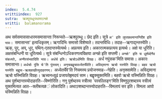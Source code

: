 ```yaml
---
index:  5.4.74
vrittiindex:  927
sutra:  ऋक्पूरब्धूःपथामाऽनक्षे
vritti:  balamanorama 
---
```


अथ सर्वसमाससाधारमसमासान्ता निरूप्यते--ऋक्पूरब्धूः। छेद इति। सूत्रे `अ' इति लुप्तप्रथमान्तनिर्देश इति भावः। `समासान्ता' इत्यधिकृतम्। ऋगादिभिः समासो विशेष्यते। तदन्तविधिः। तदाह--ऋगाद्यन्तस्येति। ऋक्, पुर्, अप्, धुर्, पथिन्-एतदन्तस्येत्यर्थः। अप्रत्यय इति। अकारात्मकप्रत्यय इत्यर्थः। अक्षे या धूरिति। अक्षसंबन्धिनी या धूरित्यर्थः। सूत्रे संबन्धिनोऽधिकरणत्वविक्षया अनक्षे इति सप्तमी। `अनक्षे' इति च धुर्शब्देनैव संबध्यते, अन्यैरसंभवादिति भावः। अर्धर्च इति। ऋचोऽर्धमिति विग्रहः। `अर्धं नपुंसक'मिति समासः। अकारः समासान्तः। `अर्धर्चाः पुंसि चे'ति पुंस्त्वम्। अनृचबह्वृचावध्येतर्येवेति। अविद्यमाना ऋचो यस्येति विग्रहः। बहव ऋचो यस्येति बह्वृचः-ऋक्छाखीत्युदाहरणम्। `अध्येतर्येवे'ति नियमस्य प्रयोजनमाह--नेहेति। अनृक्सामेति। अविद्यमाना ऋचो यस्मिन्निति विग्रहः। ऋच्यनध्यूढं प्रजापतेह्र्मदयं साम। बह्वृक्सूक्तमिति। बहवो ऋचो यस्मिन्निति विग्रहः। अथ पुर्शब्दान्तस्योदाहरति--विष्णोरिति। ननु पुर्शब्दस्य स्त्रीत्वा `परवल्लिङ्ग'मिति विष्णुपुरशब्दस्य स्त्रीत्वं युक्तमित्यत आत--क्लीबत्व#ं लोकादिति। अथाऽप्शब्दान्तस्योदाहरति--विमलापं सर इति। विमला आपो यस्मिन्निति विग्रहः। 


